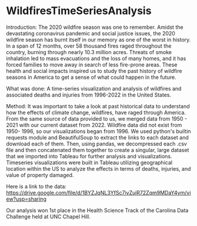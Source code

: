 # WildfiresTimeSeriesAnalysis

Introduction: The 2020 wildfire season was one to remember. Amidst the devastating coronavirus pandemic and social justice issues, the 2020 wildfire season has burnt itself in our memory as one of the worst in history. In a span of 12 months, over 58 thousand fires raged throughout the country, burning through nearly 10.3 million acres. Threats of smoke inhalation led to mass evacuations and the loss of many homes, and it has forced families to move away in search of less fire-prone areas. These health and social impacts inspired us to study the past history of wildfire seasons in America to get a sense of what could happen in the future.

What was done: A time-series visualization and analysis of wildfires and associated deaths and injuries from 1996-2022 in the United States.

Method: It was important to take a look at past historical data to understand how the effects of climate change, wildfires, have raged through America. From the same source of data provided to us, we merged data from 1950 - 2021 with our current dataset from 2022. Wildfire data did not exist from 1950- 1996, so our visualizations began from 1996. We used python's builtin requests module and BeautifulSoup to extract the links to each dataset and download each of them. Then, using pandas, we decompressed each .csv file and then concatenated them together to create a singular, large dataset that we imported into Tableau for further analysis and visualizations. Timeseries visualizations were built in Tableau utilizing geographical location within the US to analyze the effects in terms of deaths, injuries, and value of property damaged.


Here is a link to the data: https://drive.google.com/file/d/1BYZJqNL3YfSc7ivZujR72Zqm9MDaY4ym/view?usp=sharing

Our analysis won 1st place in the Health Science Track of the Carolina Data Challenge held at UNC Chapel Hill.
